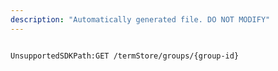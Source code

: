 ```yaml
---
description: "Automatically generated file. DO NOT MODIFY"
---
```


```powershellv2

UnsupportedSDKPath:GET /termStore/groups/{group-id}

```